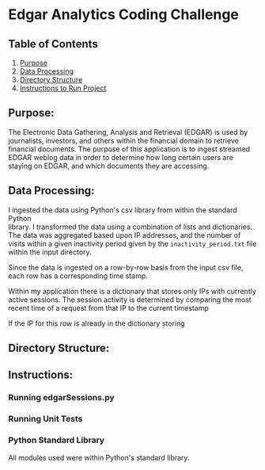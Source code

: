 # Edgar Analytics Coding Challenge

## Table of Contents

1. [Purpose](https://github.com/yohn-dezmon/insight-data-eng-cc#purpose)
2. [Data Processing](https://github.com/yohn-dezmon/insight-data-eng-cc#data-processing)
3. [Directory Structure](https://github.com/yohn-dezmon/insight-data-eng-cc#directory-structure)
4. [Instructions to Run Project](https://github.com/yohn-dezmon/insight-data-eng-cc#instructions)

## Purpose:  
The Electronic Data Gathering, Analysis and Retrieval (EDGAR) is used by
journalists, investors, and others within the financial domain to retrieve
financial documents. The purpose of this application is to ingest streamed EDGAR
weblog data in order to determine how long certain users are staying on EDGAR,
and which documents they are accessing.


## Data Processing:
I ingested the data using Python's csv library from within the standard Python  
library. I transformed the data using a combination of lists and dictionaries.  
The data was aggregated based upon IP addresses, and the number of visits
within a given inactivity period given by the ```inactivity_period.txt``` file
within the input directory.

Since the data is ingested on a row-by-row basis from the input csv file,
each row has a corresponding time stamp.

Within my application there is a dictionary that stores only IPs with currently
active sessions. The session activity is determined by comparing the most recent
time of a request from that IP to the current timestamp

 If the IP for this row is already
in the dictionary storing


## Directory Structure:


## Instructions:

### Running edgarSessions.py


### Running Unit Tests


### Python Standard Library

All modules used were within Python's standard library.  
